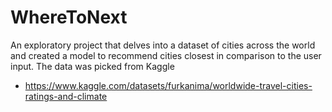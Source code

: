 # WhereToNext
An exploratory project that delves into a dataset of cities across the world and created a model to recommend cities closest in comparison to the user input. The data was picked from Kaggle 
  - https://www.kaggle.com/datasets/furkanima/worldwide-travel-cities-ratings-and-climate


